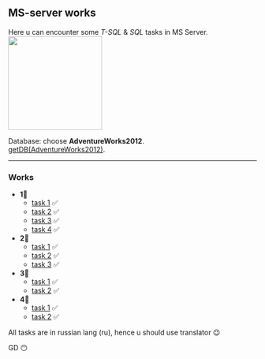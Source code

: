 ## MS-server works
Here u can encounter some *T-SQL* & *SQL* tasks in MS Server.
<image src='https://upload.wikimedia.org/wikipedia/commons/thumb/2/26/Windows_Server_logo.svg/2560px-Windows_Server_logo.svg.png' style="align:center; width:190px;"/>

Database: choose **AdventureWorks2012**.
<br>
 [getDB(AdventureWorks2012)](https://learn.microsoft.com/en-us/sql/samples/adventureworks-install-configure?view=sql-server-ver16&tabs=ssms).

---

### Works

* **1**:scroll:
  * [task 1](https://github.com/Lelikbjmak/MS-server/files/10786787/task_1_1.pdf) :white_check_mark:
  * [task 2](https://github.com/Lelikbjmak/MS-server/files/10786788/task_1_2.pdf) :white_check_mark:
  * [task 3](https://github.com/Lelikbjmak/MS-server/files/10786789/task_1_3.pdf) :white_check_mark:
  * [task 4](https://github.com/Lelikbjmak/MS-server/files/10786790/task_1_4.pdf) :white_check_mark:
* **2**:scroll:
  * [task 1](https://github.com/Lelikbjmak/MS-server/files/10786826/task_2_2.pdf) :white_check_mark:
  * [task 2](https://github.com/Lelikbjmak/MS-server/files/10786827/task_3_2.pdf) :white_check_mark:
  * [task 3](https://github.com/Lelikbjmak/MS-server/files/10786828/task_2_1.pdf) :white_check_mark:
* **3**:scroll:
  * [task 1](https://github.com/Lelikbjmak/MS-server/files/10786841/task_3_1.pdf) :white_check_mark:
  * [task 2](https://github.com/Lelikbjmak/MS-server/files/10786842/task_3_2.pdf) :white_check_mark:
* **4**:scroll:
  * [task 1](https://github.com/Lelikbjmak/MS-server/files/10786846/task_4_1.pdf) :white_check_mark:
  * [task 2](https://github.com/Lelikbjmak/MS-server/files/10786847/task_4_2.pdf) :white_check_mark:

All tasks are in russian lang (ru), hence u should use translator :wink:

GD :no_mouth:
